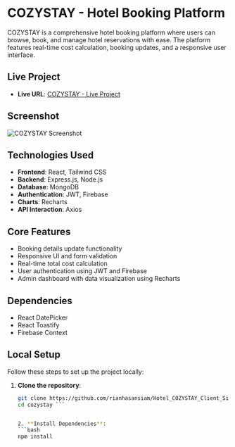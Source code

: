 # COZYSTAY - Hotel Booking Platform

COZYSTAY is a comprehensive hotel booking platform where users can browse, book, and manage hotel reservations with ease. The platform features real-time cost calculation, booking updates, and a responsive user interface.

## Live Project
- **Live URL**: [COZYSTAY - Live Project](https://assignment-11-118f4.web.app/)

## Screenshot
![COZYSTAY Screenshot](path/to/screenshot.png)

## Technologies Used
- **Frontend**: React, Tailwind CSS
- **Backend**: Express.js, Node.js
- **Database**: MongoDB
- **Authentication**: JWT, Firebase
- **Charts**: Recharts
- **API Interaction**: Axios

## Core Features
- Booking details update functionality
- Responsive UI and form validation
- Real-time total cost calculation
- User authentication using JWT and Firebase
- Admin dashboard with data visualization using Recharts

## Dependencies
- React DatePicker
- React Toastify
- Firebase Context

## Local Setup

Follow these steps to set up the project locally:

1. **Clone the repository**:
   ```bash
   git clone https://github.com/rianhasansiam/Hotel_COZYSTAY_Client_Side.git
   cd cozystay ```


   2. **Install Dependencies**:
   ```bash
   npm install 

 





